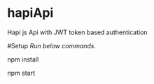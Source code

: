 # hapiApi
Hapi js Api with JWT token based authentication

#Setup
*Run below commands.*

npm install

npm start
